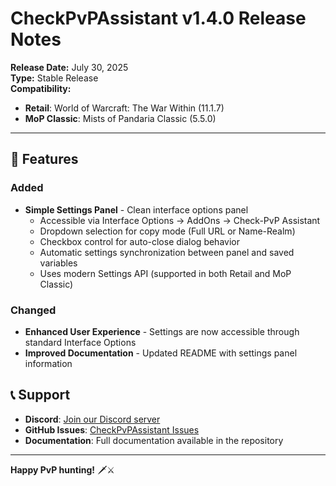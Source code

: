 # CheckPvPAssistant v1.4.0 Release Notes

**Release Date:** July 30, 2025  
**Type:** Stable Release  
**Compatibility:** 
- **Retail**: World of Warcraft: The War Within (11.1.7)
- **MoP Classic**: Mists of Pandaria Classic (5.5.0)

---

## 🚀 Features

### Added
- **Simple Settings Panel** - Clean interface options panel
  - Accessible via Interface Options → AddOns → Check-PvP Assistant
  - Dropdown selection for copy mode (Full URL or Name-Realm)
  - Checkbox control for auto-close dialog behavior
  - Automatic settings synchronization between panel and saved variables
  - Uses modern Settings API (supported in both Retail and MoP Classic)

### Changed
- **Enhanced User Experience** - Settings are now accessible through standard Interface Options
- **Improved Documentation** - Updated README with settings panel information


## 📞 **Support**

- **Discord**: [Join our Discord server](http://discord.gg/8wWePHZYwT)
- **GitHub Issues**: [CheckPvPAssistant Issues](https://github.com/Kirom/CheckPvPAssistant/issues)
- **Documentation**: Full documentation available in the repository

---

**Happy PvP hunting!** 🗡️⚔️